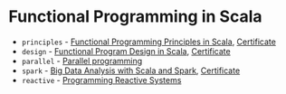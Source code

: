 # Functional Programming in Scala

* `principles` - [Functional Programming Principles in Scala](https://www.coursera.org/learn/progfun1), [Certificate](https://www.coursera.org/account/accomplishments/certificate/UFWEUJZ45X84)
* `design` - [Functional Program Design in Scala](https://www.coursera.org/learn/progfun2), [Certificate](https://www.coursera.org/account/accomplishments/certificate/FTULT3VGP8K2)
* `parallel` - [Parallel programming](https://www.coursera.org/learn/parprog1)
* `spark` - [Big Data Analysis with Scala and Spark](https://www.coursera.org/learn/scala-spark-big-data), [Certificate](https://www.coursera.org/account/accomplishments/certificate/HDT86DQ4GF3T)
* `reactive` - [Programming Reactive Systems](https://www.edx.org/course/programming-reactive-systems)
